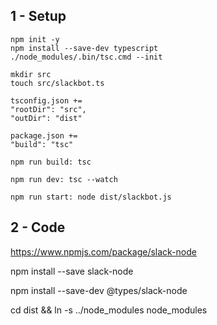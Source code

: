 1 - Setup
---------

```
npm init -y
npm install --save-dev typescript
./node_modules/.bin/tsc.cmd --init

mkdir src
touch src/slackbot.ts
```

```
tsconfig.json += 
"rootDir": "src",
"outDir": "dist"
```

```
package.json +=
"build": "tsc"
```

```npm run build: tsc```

```npm run dev: tsc --watch```

```npm run start: node dist/slackbot.js```

2 - Code
--------

https://www.npmjs.com/package/slack-node

npm install --save slack-node

npm install --save-dev @types/slack-node

cd dist && ln -s ../node_modules node_modules
